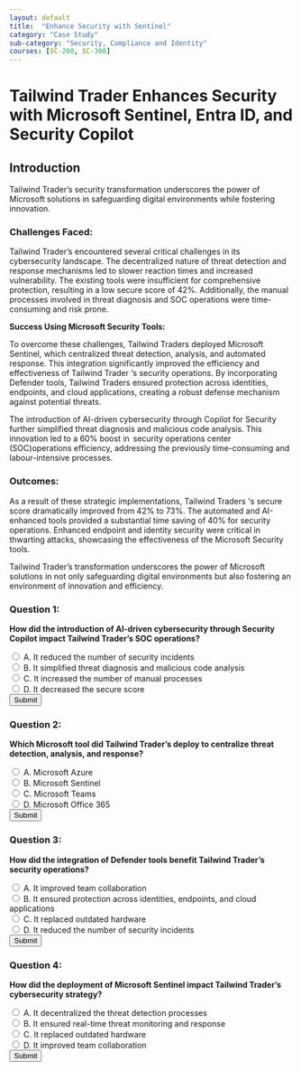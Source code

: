 ```yaml
---
layout: default
title:  "Enhance Security with Sentinel"
category: "Case Study"
sub-category: "Security, Compliance and Identity"
courses: [SC-200, SC-300]
---
```


# Tailwind Trader Enhances Security with Microsoft Sentinel, Entra ID, and Security Copilot

## Introduction

Tailwind Trader’s security transformation underscores the power of Microsoft solutions in safeguarding digital environments while fostering innovation. 

### Challenges Faced: 

Tailwind Trader’s encountered several critical challenges in its cybersecurity landscape. The decentralized nature of threat detection and response mechanisms led to slower reaction times and increased vulnerability. The existing tools were insufficient for comprehensive protection, resulting in a low secure score of 42%. Additionally, the manual processes involved in threat diagnosis and SOC operations were time-consuming and risk prone. 

**Success Using Microsoft Security Tools:**

To overcome these challenges, Tailwind Traders deployed Microsoft Sentinel, which centralized threat detection, analysis, and automated response. This integration significantly improved the efficiency and effectiveness of Tailwind Trader ‘s security operations. By incorporating Defender tools, Tailwind Traders ensured protection across identities, endpoints, and cloud applications, creating a robust defense mechanism against potential threats. 

The introduction of AI-driven cybersecurity through Copilot for Security further simplified threat diagnosis and malicious code analysis. This innovation led to a 60% boost in  security operations center (SOC)operations efficiency, addressing the previously time-consuming and labour-intensive processes. 

### Outcomes: 

As a result of these strategic implementations, Tailwind Traders 's secure score dramatically improved from 42% to 73%. The automated and AI-enhanced tools provided a substantial time saving of 40% for security operations. Enhanced endpoint and identity security were critical in thwarting attacks, showcasing the effectiveness of the Microsoft Security tools. 

Tailwind Trader’s transformation underscores the power of Microsoft solutions in not only safeguarding digital environments but also fostering an environment of innovation and efficiency. 

### Question 1:
**How did the introduction of AI-driven cybersecurity through Security Copilot impact Tailwind Trader’s SOC operations?**

<form id="quizForm1">
  <input type="radio" id="q1a" name="q1" value="A">
  <label for="q1a">A. It reduced the number of security incidents</label><br>
  <input type="radio" id="q1b" name="q1" value="B">
  <label for="q1b">B. It simplified threat diagnosis and malicious code analysis</label><br>
  <input type="radio" id="q1c" name="q1" value="C">
  <label for="q1c">C. It increased the number of manual processes</label><br>
  <input type="radio" id="q1d" name="q1" value="D">
  <label for="q1d">D. It decreased the secure score</label><br>
  <button type="button" onclick="checkAnswer1()" class="styled-button">Submit</button>
</form>

<p id="result1"></p>

### Question 2:
**Which Microsoft tool did Tailwind Trader’s deploy to centralize threat detection, analysis, and response?**

<form id="quizForm2">
  <input type="radio" id="q2a" name="q2" value="A">
  <label for="q2a">A. Microsoft Azure</label><br>
  <input type="radio" id="q2b" name="q2" value="B">
  <label for="q2b">B. Microsoft Sentinel</label><br>
  <input type="radio" id="q2c" name="q2" value="C">
  <label for="q2c">C. Microsoft Teams</label><br>
  <input type="radio" id="q2d" name="q2" value="D">
  <label for="q2d">D. Microsoft Office 365</label><br>
  <button type="button" onclick="checkAnswer2()" class="styled-button">Submit</button>
</form>

<p id="result2"></p>

### Question 3:
**How did the integration of Defender tools benefit Tailwind Trader’s security operations?**

<form id="quizForm3">
  <input type="radio" id="q3a" name="q3" value="A">
  <label for="q3a">A. It improved team collaboration</label><br>
  <input type="radio" id="q3b" name="q3" value="B">
  <label for="q3b">B. It ensured protection across identities, endpoints, and cloud applications</label><br>
  <input type="radio" id="q3c" name="q3" value="C">
  <label for="q3c">C. It replaced outdated hardware</label><br>
  <input type="radio" id="q3d" name="q3" value="D">
  <label for="q3d">D. It reduced the number of security incidents</label><br>
  <button type="button" onclick="checkAnswer3()" class="styled-button">Submit</button>
</form>

<p id="result3"></p>

### Question 4:
**How did the deployment of Microsoft Sentinel impact Tailwind Trader’s cybersecurity strategy?**

<form id="quizForm4">
  <input type="radio" id="q4a" name="q4" value="A">
  <label for="q4a">A. It decentralized the threat detection processes</label><br>
  <input type="radio" id="q4b" name="q4" value="B">
  <label for="q4b">B. It ensured real-time threat monitoring and response</label><br>
  <input type="radio" id="q4c" name="q4" value="C">
  <label for="q4c">C. It replaced outdated hardware</label><br>
  <input type="radio" id="q4d" name="q4" value="D">
  <label for="q4d">D. It improved team collaboration</label><br>
  <button type="button" onclick="checkAnswer4()" class="styled-button">Submit</button>
</form>

<p id="result4"></p>

<script>
  function checkAnswer1() {
    var radios = document.getElementsByName('q1');
    var correctAnswer = 'B';
    var result = document.getElementById('result1');
    var selected = false;

    for (var i = 0; i < radios.length; i++) {
      if (radios[i].checked) {
        selected = true;
        if (radios[i].value === correctAnswer) {
          result.textContent = 'Correct!';
          result.style.color = 'green';
        } else {
          result.textContent = 'Incorrect. Try again!';
          result.style.color = 'red';
        }
        break;
      }
    }

    if (!selected) {
      result.textContent = 'Please select an answer.';
      result.style.color = 'orange';
    }
  }

  function checkAnswer2() {
    var radios = document.getElementsByName('q2');
    var correctAnswer = 'B';
    var result = document.getElementById('result2');
    var selected = false;

    for (var i = 0; i < radios.length; i++) {
      if (radios[i].checked) {
        selected = true;
        if (radios[i].value === correctAnswer) {
          result.textContent = 'Correct!';
          result.style.color = 'green';
        } else {
          result.textContent = 'Incorrect. Try again!';
          result.style.color = 'red';
        }
        break;
      }
    }

    if (!selected) {
      result.textContent = 'Please select an answer.';
      result.style.color = 'orange';
    }
  }

  function checkAnswer3() {
    var radios = document.getElementsByName('q3');
    var correctAnswer = 'B';
    var result = document.getElementById('result3');
    var selected = false;

    for (var i = 0; i < radios.length; i++) {
      if (radios[i].checked) {
        selected = true;
        if (radios[i].value === correctAnswer) {
          result.textContent = 'Correct!';
          result.style.color = 'green';
        } else {
          result.textContent = 'Incorrect. Try again!';
          result.style.color = 'red';
        }
        break;
      }
    }

    if (!selected) {
      result.textContent = 'Please select an answer.';
      result.style.color = 'orange';
    }
  }

  function checkAnswer4() {
    var radios = document.getElementsByName('q4');
    var correctAnswer = 'B';
    var result = document.getElementById('result4');
    var selected = false;

    for (var i = 0; i < radios.length; i++) {
      if (radios[i].checked) {
        selected = true;
        if (radios[i].value === correctAnswer) {
          result.textContent = 'Correct!';
          result.style.color = 'green';
        } else {
          result.textContent = 'Incorrect. Try again!';
          result.style.color = 'red';
        }
        break;
      }
    }

    if (!selected) {
      result.textContent = 'Please select an answer.';
      result.style.color = 'orange';
    }
  }
</script>
